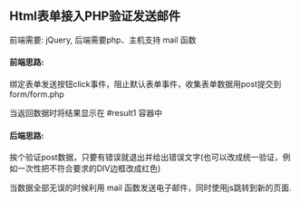 <h2>Html表单接入PHP验证发送邮件</h2>
<p>前端需要: jQuery, 后端需要php、主机支持 mail 函数</p>
<h4>前端思路:</h4>
<p>绑定表单发送按钮click事件，阻止默认表单事件，收集表单数据用post提交到form/form.php</p>
<p>当返回数据时将结果显示在 #result1 容器中</p>
<h4>后端思路:</h4>
<p>挨个验证post数据，只要有错误就退出并给出错误文字(也可以改成统一验证，例如一次性把不符合要求的DIV边框改成红色)</p>
<p>当数据全部无误的时候利用 mail 函数发送电子邮件，同时使用js跳转到新的页面.</p>